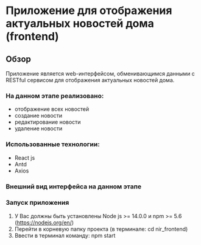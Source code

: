 # Приложение для отображения актуальных новостей дома (frontend)

## Обзор

Приложение является web-интерфейсом, обменивающимся данными с RESTful сервисом для отображения актуальных новостей дома.

### На данном этапе реализовано:

* отображение всех новостей
* создание новости
* редактирование новости
* удаление новости

### Использованные технологии:

* React js
* Antd
* Axios

### Внешний вид интерфейса на данном этапе


### Запуск приложения

1. У Вас должны быть установлены Node js >= 14.0.0 и npm >= 5.6 (https://nodejs.org/en/)
2. Перейти в корневую папку проекта (в терминале: cd nir_frontend)
3. Ввести в терминал команду: npm start